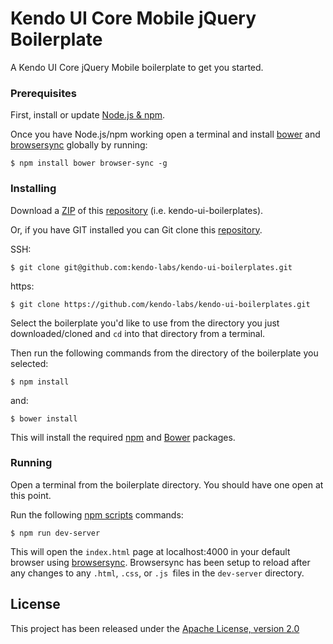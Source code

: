 # Kendo UI Core Mobile jQuery Boilerplate

A Kendo UI Core jQuery Mobile boilerplate to get you started.

### Prerequisites

First, install or update [Node.js & npm](https://nodejs.org/).

Once you have Node.js/npm working open a terminal and install [bower](http://bower.io/) and [browsersync](https://www.browsersync.io/) globally by running:

```
$ npm install bower browser-sync -g
```

### Installing

Download a [ZIP](https://github.com/kendo-labs/kendo-ui-boilerplates/archive/master.zip) of this [repository](https://github.com/kendo-labs/kendo-ui-boilerplates) (i.e. kendo-ui-boilerplates).

Or, if you have GIT installed you can Git clone this [repository](https://github.com/kendo-labs/kendo-ui-boilerplates).

SSH:

```
$ git clone git@github.com:kendo-labs/kendo-ui-boilerplates.git
```

https:

```
$ git clone https://github.com/kendo-labs/kendo-ui-boilerplates.git
```

Select the boilerplate you'd like to use from the directory you just downloaded/cloned and `cd` into that directory from a terminal.

Then run the following commands from the directory of the boilerplate you selected:

```
$ npm install
```

and:

```
$ bower install
```

This will install the required [npm](https://www.npmjs.com/) and [Bower](http://bower.io/) packages.

### Running

Open a terminal from the boilerplate directory. You should have one open at this point.

Run the following [npm scripts](https://docs.npmjs.com/misc/scripts) commands:

```
$ npm run dev-server
```

This will open the `index.html` page at localhost:4000 in your default browser using [browsersync](https://www.browsersync.io/). Browsersync has been setup to reload after any changes to any `.html`, `.css`, or `.js `files in the `dev-server` directory.

## License

This project has been released under the [Apache License, version 2.0](http://www.apache.org/licenses/LICENSE-2.0.html)
